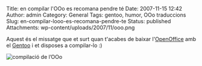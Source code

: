 Title: en compilar l'OOo es recomana pendre té
Date: 2007-11-15 12:42
Author: admin
Category: General
Tags: gentoo, humor, OOo traduccions
Slug: en-compilar-looo-es-recomana-pendre-te
Status: published
Attachments: wp-content/uploads/2007/11/ooo.png

Aquest és el missatge que et surt quan t'acabes de baixar l'<a href="http://www.openoffice.org" target="_blank" rel="noopener">OpenOffice</a> amb el <a href="http://www.gentoo.org" target="_blank" rel="noopener">Gentoo</a> i et disposes a compilar-lo :)

![compilació de l’OOo]({static}wp-content/uploads/2007/11/ooo.png)
